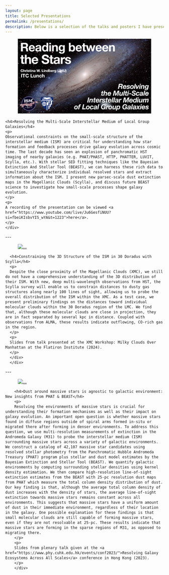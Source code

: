 ```yaml
---
layout: page
title: Selected Presentations
permalink: /presentations/
description: Below is a selection of the talks and posters I have presented at conferences, workshops, and seminars. The full PDF for each presentation can be accessed by clicking on the corresponding image.
---
```




<div class="container">
  <!-- Stack the columns on mobile by making one full-width and the other half-width -->
  <div class="row">
    <div class="col-6 col-md-4">
      <figure class="figure">
        <a href="https://speakerdeck.com/christinawlindberg/itc-lunch-resolving-the-multi-scale-interstellar-medium-in-local-group-galaxies">
          <img src="../assets/img/itc_lunch.png" class="figure-img img-fluid rounded z-depth-1" alt="...">
        </a>
      </figure>
    </div>
    <div class="col-md-8">

    <h4>Resolving the Multi-Scale Interstellar Medium of Local Group Galaxies</h4>
    <p>
    Observational constraints on the small-scale structure of the interstellar medium (ISM) are critical for understanding how star formation and feedback processes drive galaxy evolution across cosmic time. The last decade has seen an explosion of panchromatic HST imaging of nearby galaxies (e.g. PHAT/PHAST, HTTP, PHATTER, LUVIT, Scylla, etc.). With stellar SED fitting techniques like the Bayesian Extinction And Stellar Tool (BEAST), we can harness these rich data to simultaneously characterize individual resolved stars and extract information about the ISM. I present new parsec-scale dust extinction maps in the Magellanic Clouds (Scylla), and discuss future BEAST science to investigate how small-scale processes shape galaxy evolution.
    </p>
    <p>
    A recording of the presentation can be viewed <a href="https://www.youtube.com/live/Ju6GesfiNUU?si=fbeiKIsbvYIS_wYA&t=1223">here</a>.
    </p>
    </div>
  </div>
</div>
---

<div class="container">
<!-- Stack the columns on mobile by making one full-width and the other half-width -->
  <div class="row">
    <div class="col-6 col-md-4">
      <figure class="figure">
        <a href="https://speakerdeck.com/christinawlindberg/cca-xmc-workshop-constraining-the-3d-structure-of-the-xmc-with-scylla">
          <img src="../assets/img/xmc.png" class="figure-img img-fluid rounded z-depth-1" alt="...">
        </a>
      </figure>
    </div>
    <div class="col-md-8">

      <h4>Constraining the 3D Structure of the ISM in 30 Doradus with Scylla</h4>
      <p>
      Despite the close proximity of the Magellanic Clouds (XMC), we still do not have a comprehensive understanding of the 3D distribution of their ISM. With new, deep multi-wavelength observations from HST, the Scylla survey will enable us to constrain distances to dusty gas structures along nearly 100 lines of sight, allowing us to probe the overall distribution of the ISM within the XMC. As a test case, we present preliminary findings on the distances toward individual molecular clouds within the 30 Doradus region of the LMC. We find that, although these molecular clouds are close in projection, they are in fact separated by several kpc in distance. Coupled with observations from ALMA, these results indicate outflowing, CO-rich gas in the region.
      </p>
      <p>
      Slides from talk presented at the XMC Workshop: Milky Clouds Over Manhattan at the Flatiron Institute (2024).
      </p>
      </div>
      </div>
</div>
---

<div class="container">
  <!-- Stack the columns on mobile by making one full-width and the other half-width -->
  <div class="row">
    <div class="col-6 col-md-4">
      <figure class="figure">
        <a href="https://speakerdeck.com/christinawlindberg/beast-953b94d6-eb3a-4f70-8514-2806e5af9cef">
          <img src="../assets/img/resolving_galaxies.png" class="figure-img img-fluid rounded z-depth-1" alt="...">
        </a>
      </figure>
    </div>
    <div class="col-md-8">

        <h4>Dust around massive stars is agnostic to galactic environment: New insights from PHAT & BEAST</h4>
        <p>
        Resolving the environments of massive stars is crucial for understanding their formation mechanisms as well as their impact on galaxy evolution. An important open question is whether massive stars found in diffuse regions outside of spiral arms formed in-situ or migrated there after forming in denser environments. To address this question, we use multi-resolution measurements of extinction in the Andromeda Galaxy (M31) to probe the interstellar medium (ISM) surrounding massive stars across a variety of galactic environments. We construct a catalog of 42,107 massive star candidates using resolved stellar photometry from the Panchromatic Hubble Andromeda Treasury (PHAT) program plus stellar and dust model estimates by the Bayesian Extinction and Stellar Tool (BEAST). We quantify galactic environments by computing surrounding stellar densities using kernel density estimation. We then compare high-resolution line-of-sight extinction estimates from the BEAST with 25-pc resolution dust maps from PHAT which measure the total column density distribution of dust. Our key finding is that, although the average total column density of dust increases with the density of stars, the average line-of-sight extinction towards massive stars remains constant across all environments. This suggests that massive stars have a uniform amount of dust in their immediate environment, regardless of their location in the galaxy. One possible explanation for these findings is that small molecular clouds are still capable of forming massive stars, even if they are not resolvable at 25-pc. These results indicate that massive stars are forming in the sparse regions of M31, as opposed to migrating there.
        </p>
        <p>
        Slides from plenary talk given at the <a href="https://www.phy.cuhk.edu.hk/events/conf2023/">Resolving Galaxy Ecosystems Across All Scales</a> conference in Hong Kong (2023).
        </p>
        </div>
  </div>
</div>
